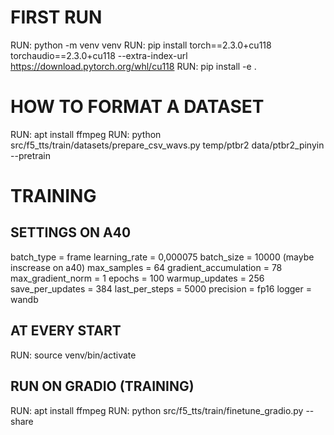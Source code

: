 # FIRST RUN
RUN: python -m venv venv
RUN: pip install torch==2.3.0+cu118 torchaudio==2.3.0+cu118 --extra-index-url https://download.pytorch.org/whl/cu118
RUN: pip install -e .

# HOW TO FORMAT A DATASET
RUN: apt install ffmpeg
RUN: python src/f5_tts/train/datasets/prepare_csv_wavs.py temp/ptbr2 data/ptbr2_pinyin --pretrain

# TRAINING 
## SETTINGS ON A40
batch_type = frame
learning_rate = 0,000075
batch_size = 10000 (maybe inscrease on a40)
max_samples = 64
gradient_accumulation = 78
max_gradient_norm = 1
epochs = 100
warmup_updates = 256
save_per_updates = 384
last_per_steps = 5000
precision = fp16
logger = wandb

## AT EVERY START
RUN: source venv/bin/activate

## RUN ON GRADIO (TRAINING)
RUN: apt install ffmpeg
RUN: python src/f5_tts/train/finetune_gradio.py --share